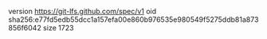 version https://git-lfs.github.com/spec/v1
oid sha256:e77fd5edb55dcc1a157efa00e860b976535e980549f5275ddb81a873856f6042
size 1723
